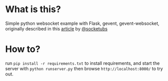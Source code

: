 What is this?
==========

Simple python websocket example with Flask, gevent, gevent-websocket, originally described in this [article](http://www.socketubs.net/2012/10/28/Websocket_with_flask_and_gevent/) by [@socketubs](http://github.com/socketubs/)

How to?
==========

run `pip install -r requirements.txt` to install requirements, and start the server with `python runserver.py` then browse `http://localhost:8000/` to try out.
